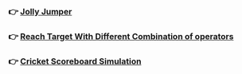 ### 👉 [Jolly Jumper](https://github.com/premnathkulal/Python-Intellect/tree/jolly-jumper)

### 👉 [Reach Target With Different Combination of operators](https://github.com/premnathkulal/Python-Intellect/tree/react-target)

### 👉 [Cricket Scoreboard Simulation](https://github.com/premnathkulal/Python-Intellect/tree/cricket-score-board)
